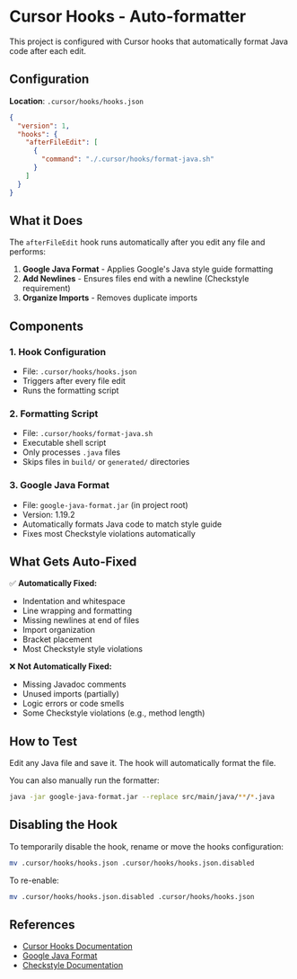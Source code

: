 # Cursor Hooks - Auto-formatter

This project is configured with Cursor hooks that automatically format Java code after each edit.

## Configuration

**Location**: `.cursor/hooks/hooks.json`

```json
{
  "version": 1,
  "hooks": {
    "afterFileEdit": [
      {
        "command": "./.cursor/hooks/format-java.sh"
      }
    ]
  }
}
```

## What it Does

The `afterFileEdit` hook runs automatically after you edit any file and performs:

1. **Google Java Format** - Applies Google's Java style guide formatting
2. **Add Newlines** - Ensures files end with a newline (Checkstyle requirement)
3. **Organize Imports** - Removes duplicate imports

## Components

### 1. Hook Configuration
- File: `.cursor/hooks/hooks.json`
- Triggers after every file edit
- Runs the formatting script

### 2. Formatting Script
- File: `.cursor/hooks/format-java.sh`
- Executable shell script
- Only processes `.java` files
- Skips files in `build/` or `generated/` directories

### 3. Google Java Format
- File: `google-java-format.jar` (in project root)
- Version: 1.19.2
- Automatically formats Java code to match style guide
- Fixes most Checkstyle violations automatically

## What Gets Auto-Fixed

✅ **Automatically Fixed:**
- Indentation and whitespace
- Line wrapping and formatting
- Missing newlines at end of files
- Import organization
- Bracket placement
- Most Checkstyle style violations

❌ **Not Automatically Fixed:**
- Missing Javadoc comments
- Unused imports (partially)
- Logic errors or code smells
- Some Checkstyle violations (e.g., method length)

## How to Test

Edit any Java file and save it. The hook will automatically format the file.

You can also manually run the formatter:
```bash
java -jar google-java-format.jar --replace src/main/java/**/*.java
```

## Disabling the Hook

To temporarily disable the hook, rename or move the hooks configuration:
```bash
mv .cursor/hooks/hooks.json .cursor/hooks/hooks.json.disabled
```

To re-enable:
```bash
mv .cursor/hooks/hooks.json.disabled .cursor/hooks/hooks.json
```

## References

- [Cursor Hooks Documentation](https://cursor.com/docs/agent/hooks)
- [Google Java Format](https://github.com/google/google-java-format)
- [Checkstyle Documentation](https://checkstyle.org/)

